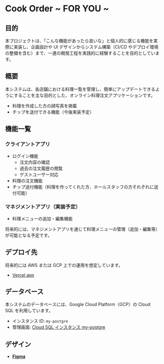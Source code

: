 # Cook Order ~ FOR YOU ~

## 目的

本プロジェクトは、「こんな機能があったら良いな」と個人的に感じる機能を実際に実装し、企画設計や UI デザインからシステム構築（CI/CD やデプロイ環境の整備を含む）まで、一連の開発工程を実践的に経験することを目的としています。

## 概要

本システムは、各店舗における料理一覧を管理し、簡単にアップデートできるようにすることを主な目的とした、オンライン料理注文アプリケーションです。

- 料理を作成した方の顔写真を掲載
- チップを送付できる機能（今後実装予定）

## 機能一覧

### クライアントアプリ

- ログイン機能
  - 注文内容の確認
  - 過去の注文履歴の閲覧
  - ゲストユーザー対応
- 料理の注文機能
- チップ送付機能（料理を作ってくれた方、ホールスタッフの方それぞれに送付可能）

### マネジメントアプリ（実装予定）

- 料理メニューの追加・編集機能

将来的には、マネジメントアプリを通じて料理メニューの管理（追加・編集等）が可能となる予定です。

## デプロイ先

将来的には AWS または GCP 上での運用を想定しています。

- [Vercel app](https://cook-order.vercel.app/)

## データベース

本システムのデータベースには、Google Cloud Platform（GCP）の Cloud SQL を利用しています。

- インスタンス ID: `my-postgre`
- 管理画面: [Cloud SQL インスタンス my-postgre](https://console.cloud.google.com/sql/instances/my-postgre/overview?inv=1&invt=Ab0tYg&project=sixth-tempo-458204-q0)

## デザイン

- [**Figma**](https://www.figma.com/design/W2Bu4gVR2UMQ6JQ5j1atbd/Food-Order?node-id=4230-722&p=f&t=F577w9uFQjqcsVOz-0)

